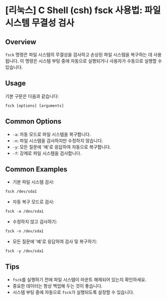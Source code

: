 # [리눅스] C Shell (csh) fsck 사용법: 파일 시스템 무결성 검사

## Overview
`fsck` 명령은 파일 시스템의 무결성을 검사하고 손상된 파일 시스템을 복구하는 데 사용됩니다. 이 명령은 시스템 부팅 중에 자동으로 실행되거나 사용자가 수동으로 실행할 수 있습니다.

## Usage
기본 구문은 다음과 같습니다:
```csh
fsck [options] [arguments]
```

## Common Options
- `-a`: 자동 모드로 파일 시스템을 복구합니다.
- `-n`: 파일 시스템을 검사하지만 수정하지 않습니다.
- `-y`: 모든 질문에 '예'로 응답하여 자동으로 복구합니다.
- `-f`: 강제로 파일 시스템을 검사합니다.

## Common Examples
- 기본 파일 시스템 검사:
```csh
fsck /dev/sda1
```

- 자동 복구 모드로 검사:
```csh
fsck -a /dev/sda1
```

- 수정하지 않고 검사하기:
```csh
fsck -n /dev/sda1
```

- 모든 질문에 '예'로 응답하여 검사 및 복구하기:
```csh
fsck -y /dev/sda1
```

## Tips
- `fsck`를 실행하기 전에 파일 시스템이 마운트 해제되어 있는지 확인하세요.
- 중요한 데이터는 항상 백업해 두는 것이 좋습니다.
- 시스템 부팅 중에 자동으로 `fsck`가 실행되도록 설정할 수 있습니다.